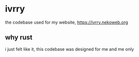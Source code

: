 # ivrry
the codebase used for my website, https://ivrry.nekoweb.org

## why rust
i just felt like it, this codebase was designed for me and me only

